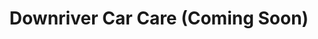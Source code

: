 ---
title: "Downriver Car Care (Coming Soon)"
url: /southgate/downriver-car-care-coming-soon/
shop: car repair
---